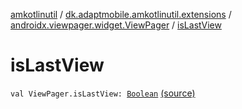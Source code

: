 [amkotlinutil](../../index.md) / [dk.adaptmobile.amkotlinutil.extensions](../index.md) / [androidx.viewpager.widget.ViewPager](index.md) / [isLastView](./is-last-view.md)

# isLastView

`val ViewPager.isLastView: `[`Boolean`](https://kotlinlang.org/api/latest/jvm/stdlib/kotlin/-boolean/index.html) [(source)](https://github.com/adaptmobile-organization/amkotlinutil/tree/master/amkotlinutil/src/main/java/dk/adaptmobile/amkotlinutil/extensions/ViewPagerExtensions.kt#L15)